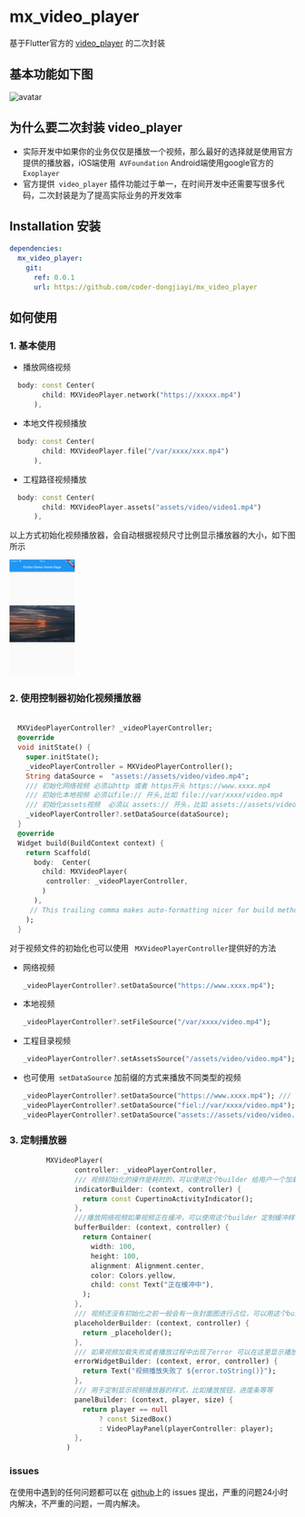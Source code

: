 #  mx_video_player

基于Flutter官方的 [video_player](https://pub.flutter-io.cn/packages/video_player) 的二次封装

## 基本功能如下图

<img src="https://github.com/coder-dongjiayi/mx_video_player/blob/main/images/base.gif" alt="avatar"/>



## 为什么要二次封装 video_player

* 实际开发中如果你的业务仅仅是播放一个视频，那么最好的选择就是使用官方提供的播放器，iOS端使用``` AVFoundation``` Android端使用google官方的``` Exoplayer``` 
* 官方提供``` video_player``` 插件功能过于单一，在时间开发中还需要写很多代码，二次封装是为了提高实际业务的开发效率

## Installation 安装

```yaml
dependencies:
  mx_video_player:
    git:
      ref: 0.0.1
      url: https://github.com/coder-dongjiayi/mx_video_player
```

## 如何使用

### 1. 基本使用

* 播放网络视频

```dart
  body: const Center(
        child: MXVideoPlayer.network("https://xxxxx.mp4")
      ),
```

* 本地文件视频播放

```dart
  body: const Center(
        child: MXVideoPlayer.file("/var/xxxx/xxx.mp4")
      ),
```

* 工程路径视频播放

```dart
  body: const Center(
        child: MXVideoPlayer.assets("assets/video/video1.mp4")
      ),
```

以上方式初始化视频播放器，会自动根据视频尺寸比例显示播放器的大小，如下图所示

<img src="https://github.com/coder-dongjiayi/mx_video_player/blob/main/images/IMG_0890.PNG" alt="avatar" style="zoom:20%;" />

### 2. 使用控制器初始化视频播放器

```dart

  MXVideoPlayerController? _videoPlayerController;
  @override
  void initState() {
    super.initState();
    _videoPlayerController = MXVideoPlayerController();
    String dataSource =  "assets://assets/video/video.mp4";
    /// 初始化网络视频 必须以http 或者 https开头 https://www.xxxx.mp4
    /// 初始化本地视频 必须以file:// 开头,比如 file://var/xxxx/video.mp4
    /// 初始化assets视频  必须以 assets:// 开头，比如 assets://assets/video/video.mp4
    _videoPlayerController?.setDataSource(dataSource);
  }
  @override
  Widget build(BuildContext context) {
    return Scaffold(
      body:  Center(
        child: MXVideoPlayer(
         controller: _videoPlayerController,
        )
      ),
     // This trailing comma makes auto-formatting nicer for build methods.
    );
  }
```

对于视频文件的初始化也可以使用 ``` MXVideoPlayerController```提供好的方法

* 网络视频

  ```dart
  _videoPlayerController?.setDataSource("https://www.xxxx.mp4");
  ```

* 本地视频

  ```dart
  _videoPlayerController?.setFileSource("/var/xxxx/video.mp4");
  ```

* 工程目录视频

  ```dart
  _videoPlayerController?.setAssetsSource("/assets/video/video.mp4");
  ```

* 也可使用``` setDataSource``` 加前缀的方式来播放不同类型的视频

  ```dart
  _videoPlayerController?.setDataSource("https://www.xxxx.mp4"); /// 网路视频
  _videoPlayerController?.setDataSource("fiel://var/xxxx/video.mp4"); /// 本地视频
  _videoPlayerController?.setDataSource("assets://assets/video/video.mp4"); ///工程目录视频
  
  ```

  



### 3. 定制播放器

```dart
         MXVideoPlayer(
                controller: _videoPlayerController,
                /// 视频初始化的操作是耗时的，可以使用这个builder 给用户一个加载中的提示
                indicatorBuilder: (context, controller) {
                  return const CupertinoActivityIndicator();
                },
                ///播放网络视频如果视频正在缓冲，可以使用这个builder 定制缓冲样式
                bufferBuilder: (context, controller) {
                  return Container(
                    width: 100,
                    height: 100,
                    alignment: Alignment.center,
                    color: Colors.yellow,
                    child: const Text("正在缓冲中"),
                  );
                },
                /// 视频还没有初始化之前一般会有一张封面图进行占位，可以用这个builder定制占位的widget
                placeholderBuilder: (context, controller) {
                  return _placeholder();
                },
                /// 如果视频加载失败或者播放过程中出现了error 可以在这里显示播放错误的widget
                errorWidgetBuilder: (context, error, controller) {
                  return Text("视频播放失败了 ${error.toString()}");
                },
                /// 用于定制显示视频播放器的样式，比如播放按钮，进度条等等
                panelBuilder: (context, player, size) {
                  return player == null
                      ? const SizedBox()
                      : VideoPlayPanel(playerController: player);
                },
              )
```



### issues

在使用中遇到的任何问题都可以在 [github](https://github.com/coder-dongjiayi/flutter_bling_video_player/issues)上的 issues 提出，严重的问题24小时内解决，不严重的问题，一周内解决。
